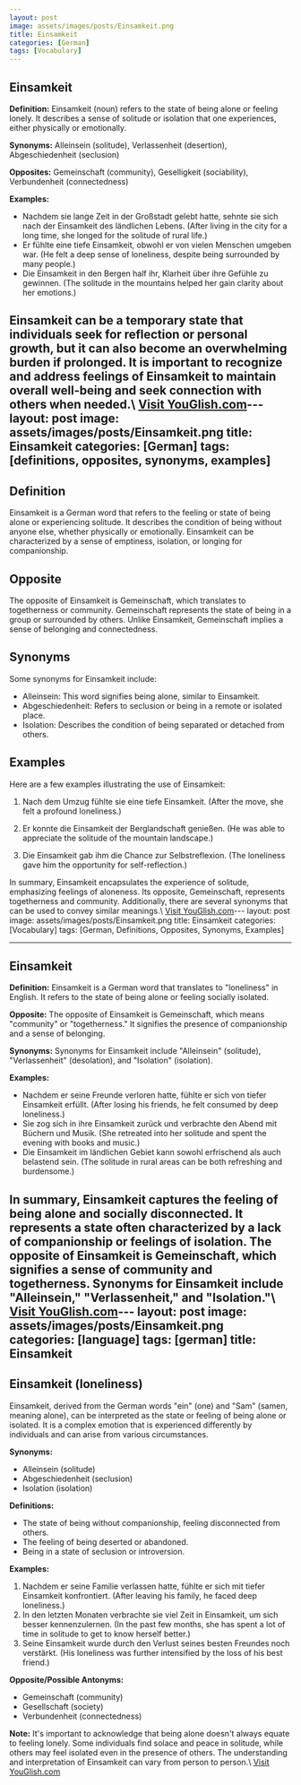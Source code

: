 ```yaml
---
layout: post
image: assets/images/posts/Einsamkeit.png
title: Einsamkeit
categories: [German]
tags: [Vocabulary]
---
```


## Einsamkeit

**Definition:** Einsamkeit (noun) refers to the state of being alone or feeling lonely. It describes a sense of solitude or isolation that one experiences, either physically or emotionally.

**Synonyms:** Alleinsein (solitude), Verlassenheit (desertion), Abgeschiedenheit (seclusion)

**Opposites:** Gemeinschaft (community), Geselligkeit (sociability), Verbundenheit (connectedness)

**Examples:**
- Nachdem sie lange Zeit in der Großstadt gelebt hatte, sehnte sie sich nach der Einsamkeit des ländlichen Lebens. (After living in the city for a long time, she longed for the solitude of rural life.)
- Er fühlte eine tiefe Einsamkeit, obwohl er von vielen Menschen umgeben war. (He felt a deep sense of loneliness, despite being surrounded by many people.)
- Die Einsamkeit in den Bergen half ihr, Klarheit über ihre Gefühle zu gewinnen. (The solitude in the mountains helped her gain clarity about her emotions.)

Einsamkeit can be a temporary state that individuals seek for reflection or personal growth, but it can also become an overwhelming burden if prolonged. It is important to recognize and address feelings of Einsamkeit to maintain overall well-being and seek connection with others when needed.\ <a id="yg-widget-0" class="youglish-widget" data-query="Einsamkeit" data-lang="german" data-components="8412" data-auto-start="0" data-bkg-color="theme_light" data-title="How%20to%20pronounce%20Einsamkeit%20in%20German"  rel="nofollow" href="https://youglish.com">Visit YouGlish.com</a><script async src="https://youglish.com/public/emb/widget.js" charset="utf-8"></script>---
layout: post
image: assets/images/posts/Einsamkeit.png
title: Einsamkeit
categories: [German]
tags: [definitions, opposites, synonyms, examples]
---

## Definition
Einsamkeit is a German word that refers to the feeling or state of being alone or experiencing solitude. It describes the condition of being without anyone else, whether physically or emotionally. Einsamkeit can be characterized by a sense of emptiness, isolation, or longing for companionship.

## Opposite
The opposite of Einsamkeit is Gemeinschaft, which translates to togetherness or community. Gemeinschaft represents the state of being in a group or surrounded by others. Unlike Einsamkeit, Gemeinschaft implies a sense of belonging and connectedness.

## Synonyms
Some synonyms for Einsamkeit include:

- Alleinsein: This word signifies being alone, similar to Einsamkeit.
- Abgeschiedenheit: Refers to seclusion or being in a remote or isolated place.
- Isolation: Describes the condition of being separated or detached from others.

## Examples
Here are a few examples illustrating the use of Einsamkeit:

1. Nach dem Umzug fühlte sie eine tiefe Einsamkeit.
   (After the move, she felt a profound loneliness.)

2. Er konnte die Einsamkeit der Berglandschaft genießen.
   (He was able to appreciate the solitude of the mountain landscape.)

3. Die Einsamkeit gab ihm die Chance zur Selbstreflexion.
   (The loneliness gave him the opportunity for self-reflection.)

In summary, Einsamkeit encapsulates the experience of solitude, emphasizing feelings of aloneness. Its opposite, Gemeinschaft, represents togetherness and community. Additionally, there are several synonyms that can be used to convey similar meanings.\ <a id="yg-widget-0" class="youglish-widget" data-query="Einsamkeit" data-lang="german" data-components="8412" data-auto-start="0" data-bkg-color="theme_light" data-title="How%20to%20pronounce%20Einsamkeit%20in%20German"  rel="nofollow" href="https://youglish.com">Visit YouGlish.com</a><script async src="https://youglish.com/public/emb/widget.js" charset="utf-8"></script>---
layout: post
image: assets/images/posts/Einsamkeit.png
title: Einsamkeit
categories: [Vocabulary]
tags: [German, Definitions, Opposites, Synonyms, Examples]

---

## Einsamkeit

**Definition:** Einsamkeit is a German word that translates to "loneliness" in English. It refers to the state of being alone or feeling socially isolated.

**Opposite:** The opposite of Einsamkeit is Gemeinschaft, which means "community" or "togetherness." It signifies the presence of companionship and a sense of belonging.

**Synonyms:** Synonyms for Einsamkeit include "Alleinsein" (solitude), "Verlassenheit" (desolation), and "Isolation" (isolation).

**Examples:**
- Nachdem er seine Freunde verloren hatte, fühlte er sich von tiefer Einsamkeit erfüllt. (After losing his friends, he felt consumed by deep loneliness.)
- Sie zog sich in ihre Einsamkeit zurück und verbrachte den Abend mit Büchern und Musik. (She retreated into her solitude and spent the evening with books and music.)
- Die Einsamkeit im ländlichen Gebiet kann sowohl erfrischend als auch belastend sein. (The solitude in rural areas can be both refreshing and burdensome.)

In summary, Einsamkeit captures the feeling of being alone and socially disconnected. It represents a state often characterized by a lack of companionship or feelings of isolation. The opposite of Einsamkeit is Gemeinschaft, which signifies a sense of community and togetherness. Synonyms for Einsamkeit include "Alleinsein," "Verlassenheit," and "Isolation."\ <a id="yg-widget-0" class="youglish-widget" data-query="Einsamkeit" data-lang="german" data-components="8412" data-auto-start="0" data-bkg-color="theme_light" data-title="How%20to%20pronounce%20Einsamkeit%20in%20German"  rel="nofollow" href="https://youglish.com">Visit YouGlish.com</a><script async src="https://youglish.com/public/emb/widget.js" charset="utf-8"></script>---
layout: post
image: assets/images/posts/Einsamkeit.png
categories: [language]
tags: [german]
title: Einsamkeit
---

Einsamkeit (loneliness)
------------------------

Einsamkeit, derived from the German words "ein" (one) and "Sam" (samen, meaning alone), can be interpreted as the state or feeling of being alone or isolated. It is a complex emotion that is experienced differently by individuals and can arise from various circumstances.

**Synonyms:**
- Alleinsein (solitude)
- Abgeschiedenheit (seclusion)
- Isolation (isolation)

**Definitions:**
- The state of being without companionship, feeling disconnected from others.
- The feeling of being deserted or abandoned.
- Being in a state of seclusion or introversion.

**Examples:**
1. Nachdem er seine Familie verlassen hatte, fühlte er sich mit tiefer Einsamkeit konfrontiert. (After leaving his family, he faced deep loneliness.)
2. In den letzten Monaten verbrachte sie viel Zeit in Einsamkeit, um sich besser kennenzulernen. (In the past few months, she has spent a lot of time in solitude to get to know herself better.)
3. Seine Einsamkeit wurde durch den Verlust seines besten Freundes noch verstärkt. (His loneliness was further intensified by the loss of his best friend.)

**Opposite/Possible Antonyms:**
- Gemeinschaft (community)
- Gesellschaft (society)
- Verbundenheit (connectedness)

**Note:**
It's important to acknowledge that being alone doesn't always equate to feeling lonely. Some individuals find solace and peace in solitude, while others may feel isolated even in the presence of others. The understanding and interpretation of Einsamkeit can vary from person to person.\ <a id="yg-widget-0" class="youglish-widget" data-query="Einsamkeit" data-lang="german" data-components="8412" data-auto-start="0" data-bkg-color="theme_light" data-title="How%20to%20pronounce%20Einsamkeit%20in%20German"  rel="nofollow" href="https://youglish.com">Visit YouGlish.com</a><script async src="https://youglish.com/public/emb/widget.js" charset="utf-8"></script>